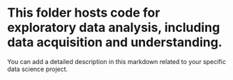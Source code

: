 # This folder hosts code for exploratory data analysis, including data acquisition and understanding.

You can add a detailed description in this markdown related to your specific data science project.
